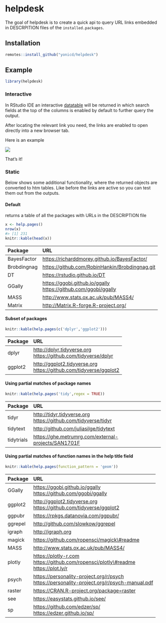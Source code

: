 
<!-- README.md is generated from README.Rmd. Please edit that file -->

# helpdesk

<!-- badges: start -->

<!-- badges: end -->

The goal of helpdesk is to create a quick api to query URL links
embedded in DESCRPITION files of the `installed.packages`.

## Installation

``` r
remotes::install_github("yonicd/helpdesk")
```

## Example

``` r
library(helpdesk)
```

### Interactive

In RStudio IDE an interactive [datatable](https://rstudio.github.io/DT/)
will be returned in which search fields at the top of the columns is
enabled by default to further query the output.

After locating the relevant link you need, the links are enabled to open
directly into a new browser tab.

Here is an example

![](helpdesk.gif)

That’s it\!

### Static

Below shows some additional functionality, where the returned objects
are converted to htm tables. Like before the links are active so you can
test them out from the outputs.

#### Default

returns a table of all the packages with URLs in the DESCRIPTION file

``` r
x <- help.pages()
nrow(x)
#> [1] 231
knitr::kable(head(x))
```

| Package     | URL                                                                                                                                                                                          |
| :---------- | :------------------------------------------------------------------------------------------------------------------------------------------------------------------------------------------- |
| BayesFactor | <a href="https://richarddmorey.github.io/BayesFactor/" target="_blank">https://richarddmorey.github.io/BayesFactor/</a>                                                                      |
| Brobdingnag | <a href="https://github.com/RobinHankin/Brobdingnag.git" target="_blank">https://github.com/RobinHankin/Brobdingnag.git</a>                                                                  |
| DT          | <a href="https://rstudio.github.io/DT" target="_blank">https://rstudio.github.io/DT</a>                                                                                                      |
| GGally      | <a href="https://ggobi.github.io/ggally" target="_blank">https://ggobi.github.io/ggally</a><br><a href="https://github.com/ggobi/ggally" target="_blank">https://github.com/ggobi/ggally</a> |
| MASS        | <a href="http://www.stats.ox.ac.uk/pub/MASS4/" target="_blank">http://www.stats.ox.ac.uk/pub/MASS4/</a>                                                                                      |
| Matrix      | <a href="http://Matrix.R-forge.R-project.org/" target="_blank">http://Matrix.R-forge.R-project.org/</a>                                                                                      |

#### Subset of packages

``` r
knitr::kable(help.pages(c('dplyr','ggplot2')))
```

| Package | URL                                                                                                                                                                                                |
| :------ | :------------------------------------------------------------------------------------------------------------------------------------------------------------------------------------------------- |
| dplyr   | <a href="http://dplyr.tidyverse.org" target="_blank">http://dplyr.tidyverse.org</a><br><a href="https://github.com/tidyverse/dplyr" target="_blank">https://github.com/tidyverse/dplyr</a>         |
| ggplot2 | <a href="http://ggplot2.tidyverse.org" target="_blank">http://ggplot2.tidyverse.org</a><br><a href="https://github.com/tidyverse/ggplot2" target="_blank">https://github.com/tidyverse/ggplot2</a> |

#### Using partial matches of package names

``` r
knitr::kable(help.pages('tidy',regex = TRUE))
```

| Package    | URL                                                                                                                                                                                        |
| :--------- | :----------------------------------------------------------------------------------------------------------------------------------------------------------------------------------------- |
| tidyr      | <a href="http://tidyr.tidyverse.org" target="_blank">http://tidyr.tidyverse.org</a><br><a href="https://github.com/tidyverse/tidyr" target="_blank">https://github.com/tidyverse/tidyr</a> |
| tidytext   | <a href="http://github.com/juliasilge/tidytext" target="_blank">http://github.com/juliasilge/tidytext</a>                                                                                  |
| tidytrials | <a href="https://ghe.metrumrg.com/external-projects/SAN1701F" target="_blank">https://ghe.metrumrg.com/external-projects/SAN1701F</a>                                                      |

#### Using partial matches of function names in the help title field

``` r
knitr::kable(help.pages(function_pattern = 'geom'))
```

| Package | URL                                                                                                                                                                                                                                                                |
| :------ | :----------------------------------------------------------------------------------------------------------------------------------------------------------------------------------------------------------------------------------------------------------------- |
| GGally  | <a href="https://ggobi.github.io/ggally" target="_blank">https://ggobi.github.io/ggally</a><br><a href="https://github.com/ggobi/ggally" target="_blank">https://github.com/ggobi/ggally</a>                                                                       |
| ggplot2 | <a href="http://ggplot2.tidyverse.org" target="_blank">http://ggplot2.tidyverse.org</a><br><a href="https://github.com/tidyverse/ggplot2" target="_blank">https://github.com/tidyverse/ggplot2</a>                                                                 |
| ggpubr  | <a href="https://rpkgs.datanovia.com/ggpubr/" target="_blank">https://rpkgs.datanovia.com/ggpubr/</a>                                                                                                                                                              |
| ggrepel | <a href="http://github.com/slowkow/ggrepel" target="_blank">http://github.com/slowkow/ggrepel</a>                                                                                                                                                                  |
| igraph  | <a href="http://igraph.org" target="_blank">http://igraph.org</a>                                                                                                                                                                                                  |
| magick  | <a href="https://github.com/ropensci/magick#readme" target="_blank">https://github.com/ropensci/magick\#readme</a>                                                                                                                                                 |
| MASS    | <a href="http://www.stats.ox.ac.uk/pub/MASS4/" target="_blank">http://www.stats.ox.ac.uk/pub/MASS4/</a>                                                                                                                                                            |
| plotly  | <a href="https://plotly-r.com" target="_blank">https://plotly-r.com</a><br><a href="https://github.com/ropensci/plotly#readme" target="_blank">https://github.com/ropensci/plotly\#readme</a><br><a href="https://plot.ly/r" target="_blank">https://plot.ly/r</a> |
| psych   | <a href="https://personality-project.org/r/psych" target="_blank">https://personality-project.org/r/psych</a><br><a href="https://personality-project.org/r/psych-manual.pdf" target="_blank">https://personality-project.org/r/psych-manual.pdf</a>               |
| raster  | <a href="https://CRAN.R-project.org/package=raster" target="_blank">https://CRAN.R-project.org/package=raster</a>                                                                                                                                                  |
| see     | <a href="https://easystats.github.io/see/" target="_blank">https://easystats.github.io/see/</a>                                                                                                                                                                    |
| sp      | <a href="https://github.com/edzer/sp/" target="_blank">https://github.com/edzer/sp/</a><br><a href="https://edzer.github.io/sp/" target="_blank">https://edzer.github.io/sp/</a>                                                                                   |
